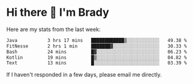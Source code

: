 # Hi there 👋 I'm Brady

Here are my stats from the last week:
<!--START_SECTION:waka-->

```txt
Java           3 hrs 17 mins   ████████████▒░░░░░░░░░░░░   49.38 %
FitNesse       2 hrs 1 min     ███████▓░░░░░░░░░░░░░░░░░   30.33 %
Bash           24 mins         █▓░░░░░░░░░░░░░░░░░░░░░░░   06.23 %
Kotlin         19 mins         █▒░░░░░░░░░░░░░░░░░░░░░░░   04.82 %
Text           13 mins         █░░░░░░░░░░░░░░░░░░░░░░░░   03.39 %
```

<!--END_SECTION:waka-->

If I haven't responded in a few days, please email me directly. 
